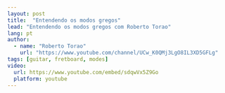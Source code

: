 ```yaml
---
layout: post
title:  "Entendendo os modos gregos"
lead: "Entendendo os modos gregos com Roberto Torao"
lang: pt
author:
  - name: "Roberto Torao"
    url: "https://www.youtube.com/channel/UCw_K0QMj3LgO8IL3XD5GFLg"
tags: [guitar, fretboard, modes]
video:
  url: https://www.youtube.com/embed/sdqwVx5Z9Go
  platform: youtube
---
```

